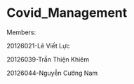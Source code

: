 # Covid_Management
<p>Members:</p>
<p>20126021-Lê Viết Lực</p>
<p>20126039-Trần Thiện Khiêm</p>
<p>20126044-Nguyễn Cường Nam</p>
